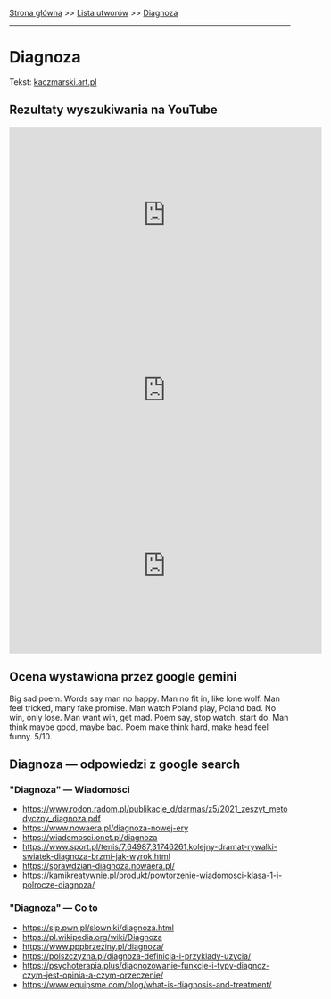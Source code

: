 [Strona główna](../index.md) >> [Lista utworów](../list.md) >> [Diagnoza](121.md)

---

# Diagnoza

Tekst: [kaczmarski.art.pl](https://www.kaczmarski.art.pl/tworczosc/wiersze/diagnoza/)

## Rezultaty wyszukiwania na YouTube

<iframe width="560" height="315" src="https://www.youtube.com/embed/owQ1PEPJ3zs?si=IdontcarewhotheIRSsendsImnotpayingtaxes" title="YouTube video player" frameborder="0" allow="accelerometer; autoplay; clipboard-write; encrypted-media; gyroscope; picture-in-picture; web-share" referrerpolicy="strict-origin-when-cross-origin" allowfullscreen></iframe>

<iframe width="560" height="315" src="https://www.youtube.com/embed/NTNcxGVgn9I?si=IdontcarewhotheIRSsendsImnotpayingtaxes" title="YouTube video player" frameborder="0" allow="accelerometer; autoplay; clipboard-write; encrypted-media; gyroscope; picture-in-picture; web-share" referrerpolicy="strict-origin-when-cross-origin" allowfullscreen></iframe>

<iframe width="560" height="315" src="https://www.youtube.com/embed/aXNcFrNFR7o?si=IdontcarewhotheIRSsendsImnotpayingtaxes" title="YouTube video player" frameborder="0" allow="accelerometer; autoplay; clipboard-write; encrypted-media; gyroscope; picture-in-picture; web-share" referrerpolicy="strict-origin-when-cross-origin" allowfullscreen></iframe>

## Ocena wystawiona przez google gemini

Big sad poem. Words say man no happy. Man no fit in, like lone wolf. Man feel tricked, many fake promise. Man watch Poland play, Poland bad. No win, only lose. Man want win, get mad. Poem say, stop watch, start do. Man think maybe good, maybe bad. Poem make think hard, make head feel funny. 5/10.


## Diagnoza — odpowiedzi z google search

### "Diagnoza" — Wiadomości

- <https://www.rodon.radom.pl/publikacje_d/darmas/z5/2021_zeszyt_metodyczny_diagnoza.pdf>
- <https://www.nowaera.pl/diagnoza-nowej-ery>
- <https://wiadomosci.onet.pl/diagnoza>
- <https://www.sport.pl/tenis/7,64987,31746261,kolejny-dramat-rywalki-swiatek-diagnoza-brzmi-jak-wyrok.html>
- <https://sprawdzian-diagnoza.nowaera.pl/>
- <https://kamikreatywnie.pl/produkt/powtorzenie-wiadomosci-klasa-1-i-polrocze-diagnoza/>

### "Diagnoza" — Co to

- <https://sjp.pwn.pl/slowniki/diagnoza.html>
- <https://pl.wikipedia.org/wiki/Diagnoza>
- <https://www.pppbrzeziny.pl/diagnoza/>
- <https://polszczyzna.pl/diagnoza-definicja-i-przyklady-uzycia/>
- <https://psychoterapia.plus/diagnozowanie-funkcje-i-typy-diagnoz-czym-jest-opinia-a-czym-orzeczenie/>
- <https://www.equipsme.com/blog/what-is-diagnosis-and-treatment/>

